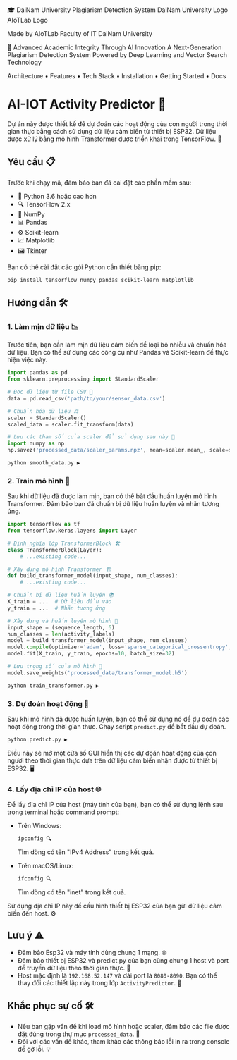 🎓 DaiNam University Plagiarism Detection System
DaiNam University Logo AIoTLab Logo

Made by AIoTLab Faculty of IT DaiNam University

🔬 Advanced Academic Integrity Through AI Innovation
A Next-Generation Plagiarism Detection System Powered by Deep Learning and Vector Search Technology

Architecture • Features • Tech Stack • Installation • Getting Started • Docs
# AI-IOT Activity Predictor 🌟

Dự án này được thiết kế để dự đoán các hoạt động của con người trong thời gian thực bằng cách sử dụng dữ liệu cảm biến từ thiết bị ESP32. Dữ liệu được xử lý bằng mô hình Transformer được triển khai trong TensorFlow. 🚀

## Yêu cầu 📋

Trước khi chạy mã, đảm bảo bạn đã cài đặt các phần mềm sau:

- 🐍 Python 3.6 hoặc cao hơn
- 🔍 TensorFlow 2.x
- 🔢 NumPy
- 📊 Pandas
- ⚙️ Scikit-learn
- 📈 Matplotlib
- 🖼️ Tkinter

Bạn có thể cài đặt các gói Python cần thiết bằng pip:

```sh
pip install tensorflow numpy pandas scikit-learn matplotlib
```

## Hướng dẫn 🛠️

### 1. Làm mịn dữ liệu 📉

Trước tiên, bạn cần làm mịn dữ liệu cảm biến để loại bỏ nhiễu và chuẩn hóa dữ liệu. Bạn có thể sử dụng các công cụ như Pandas và Scikit-learn để thực hiện việc này.

```python
import pandas as pd
from sklearn.preprocessing import StandardScaler

# Đọc dữ liệu từ file CSV 📂
data = pd.read_csv('path/to/your/sensor_data.csv')

# Chuẩn hóa dữ liệu ⚖️
scaler = StandardScaler()
scaled_data = scaler.fit_transform(data)

# Lưu các tham số của scaler để sử dụng sau này 💾
import numpy as np
np.savez('processed_data/scaler_params.npz', mean=scaler.mean_, scale=scaler.scale_)
```

```sh
python smooth_data.py ▶️
```

### 2. Train mô hình 🧠

Sau khi dữ liệu đã được làm mịn, bạn có thể bắt đầu huấn luyện mô hình Transformer. Đảm bảo bạn đã chuẩn bị dữ liệu huấn luyện và nhãn tương ứng.

```python
import tensorflow as tf
from tensorflow.keras.layers import Layer

# Định nghĩa lớp TransformerBlock 🛠️
class TransformerBlock(Layer):
    # ...existing code...

# Xây dựng mô hình Transformer 🏗️
def build_transformer_model(input_shape, num_classes):
    # ...existing code...

# Chuẩn bị dữ liệu huấn luyện 📚
X_train = ...  # Dữ liệu đầu vào
y_train = ...  # Nhãn tương ứng

# Xây dựng và huấn luyện mô hình 🚀
input_shape = (sequence_length, 6)
num_classes = len(activity_labels)
model = build_transformer_model(input_shape, num_classes)
model.compile(optimizer='adam', loss='sparse_categorical_crossentropy', metrics=['accuracy'])
model.fit(X_train, y_train, epochs=10, batch_size=32)

# Lưu trọng số của mô hình 💾
model.save_weights('processed_data/transformer_model.h5')
```

```sh
python train_transformer.py ▶️
```

### 3. Dự đoán hoạt động 🔮

Sau khi mô hình đã được huấn luyện, bạn có thể sử dụng nó để dự đoán các hoạt động trong thời gian thực. Chạy script `predict.py` để bắt đầu dự đoán.

```sh
python predict.py ▶️
```

Điều này sẽ mở một cửa sổ GUI hiển thị các dự đoán hoạt động của con người theo thời gian thực dựa trên dữ liệu cảm biến nhận được từ thiết bị ESP32. 🖥️

### 4. Lấy địa chỉ IP của host 🌐

Để lấy địa chỉ IP của host (máy tính của bạn), bạn có thể sử dụng lệnh sau trong terminal hoặc command prompt:

- Trên Windows:
  ```sh
  ipconfig 🔍
  ```
  Tìm dòng có tên "IPv4 Address" trong kết quả.

- Trên macOS/Linux:
  ```sh
  ifconfig 🔍
  ```
  Tìm dòng có tên "inet" trong kết quả.

Sử dụng địa chỉ IP này để cấu hình thiết bị ESP32 của bạn gửi dữ liệu cảm biến đến host. ⚙️

## Lưu ý ⚠️

- Đảm bảo Esp32 và máy tính dùng chung 1 mạng. 🌐
- Đảm bảo thiết bị ESP32 và predict.py của bạn cùng chung 1 host và port để truyền dữ liệu theo thời gian thực. 🔗
- Host mặc định là `192.168.52.147` và dải port là `8080-8090`. Bạn có thể thay đổi các thiết lập này trong lớp `ActivityPredictor`. 🔧

## Khắc phục sự cố 🛠️

- Nếu bạn gặp vấn đề khi load mô hình hoặc scaler, đảm bảo các file được đặt đúng trong thư mục `processed_data`. 📁
- Đối với các vấn đề khác, tham khảo các thông báo lỗi in ra trong console để gỡ lỗi. 💡

